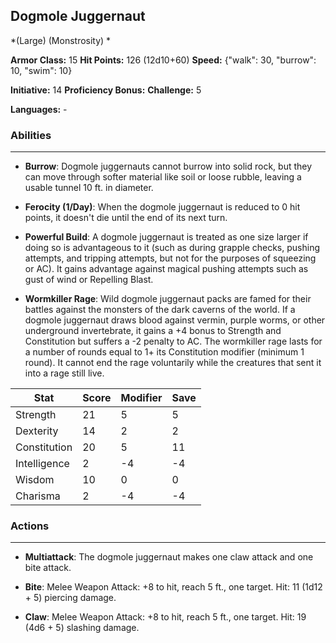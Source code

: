 ## Dogmole Juggernaut
*(Large) (Monstrosity) *

**Armor Class:** 15
**Hit Points:** 126 (12d10+60)
**Speed:** {"walk": 30, "burrow": 10, "swim": 10}

**Initiative:** 14
**Proficiency Bonus:**
**Challenge:** 5

**Languages:** -

### Abilities
 --- 
- **Burrow**: Dogmole juggernauts cannot burrow into solid rock, but they can move through softer material like soil or loose rubble, leaving a usable tunnel 10 ft. in diameter.

- **Ferocity (1/Day)**: When the dogmole juggernaut is reduced to 0 hit points, it doesn't die until the end of its next turn.

- **Powerful Build**: A dogmole juggernaut is treated as one size larger if doing so is advantageous to it (such as during grapple checks, pushing attempts, and tripping attempts, but not for the purposes of squeezing or AC). It gains advantage against magical pushing attempts such as gust of wind or Repelling Blast.

- **Wormkiller Rage**: Wild dogmole juggernaut packs are famed for their battles against the monsters of the dark caverns of the world. If a dogmole juggernaut draws blood against vermin, purple worms, or other underground invertebrate, it gains a +4 bonus to Strength and Constitution but suffers a -2 penalty to AC. The wormkiller rage lasts for a number of rounds equal to 1+ its Constitution modifier (minimum 1 round). It cannot end the rage voluntarily while the creatures that sent it into a rage still live.



| Stat | Score | Modifier | Save |
| ---- | ---- | ---- | ---- |
| Strength | 21 | 5 | 5 |
| Dexterity | 14 | 2 | 2 |
| Constitution | 20 | 5 | 11 |
| Intelligence | 2 | -4 | -4 |
| Wisdom | 10 | 0 | 0 |
| Charisma | 2 | -4 | -4 |

### Actions
 --- 
- **Multiattack**: The dogmole juggernaut makes one claw attack and one bite attack.

- **Bite**: Melee Weapon Attack: +8 to hit, reach 5 ft., one target. Hit: 11 (1d12 + 5) piercing damage.

- **Claw**: Melee Weapon Attack: +8 to hit, reach 5 ft., one target. Hit: 19 (4d6 + 5) slashing damage.

